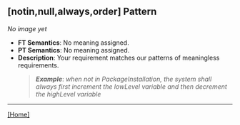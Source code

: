 ## [notin,null,always,order] Pattern
_No image yet_
 * **FT Semantics**: No meaning assigned.
 * **PT Semantics**: No meaning assigned.
 * **Description**: Your requirement matches our patterns of meaningless requirements.
   > **_Example_**: _when not in PackageInstallation,  the system shall always first  increment the lowLevel variable and then  decrement the highLevel variable_   
***
[[Home]](../semantics.md)